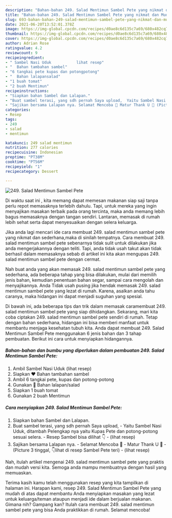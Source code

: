 ```yaml
---
description: "Bahan-bahan 249. Salad Mentimun Sambel Pete yang nikmat dan Mudah Dibuat"
title: "Bahan-bahan 249. Salad Mentimun Sambel Pete yang nikmat dan Mudah Dibuat"
slug: 693-bahan-bahan-249-salad-mentimun-sambel-pete-yang-nikmat-dan-mudah-dibuat
date: 2021-06-20T13:52:01.378Z
image: https://img-global.cpcdn.com/recipes/d0ae8c6d135c7a69/680x482cq70/249-salad-mentimun-sambel-pete-foto-resep-utama.jpg
thumbnail: https://img-global.cpcdn.com/recipes/d0ae8c6d135c7a69/680x482cq70/249-salad-mentimun-sambel-pete-foto-resep-utama.jpg
cover: https://img-global.cpcdn.com/recipes/d0ae8c6d135c7a69/680x482cq70/249-salad-mentimun-sambel-pete-foto-resep-utama.jpg
author: Adrian Rose
ratingvalue: 4.2
reviewcount: 9
recipeingredient:
- " Sambel Nasi Uduk           lihat resep"
- "  Bahan tambahan sambel"
- "6 tangkai pete kupas dan potongpotong"
- "  Bahan lalapansalad"
- "1 buah tomat"
- "2 buah Mentimun"
recipeinstructions:
- "Siapkan bahan Sambel dan Lalapan."
- "Buat sambel terasi, yang sdh pernah Saya upload,  Yaitu Sambel Nasi Uduk, ditambah Pelengkap nya yaitu Kupas Pete dan potong-potong sesuai selera. Resep Sambel bisa dilihat 👇           (lihat resep)"
- "Sajikan bersama Lalapan nya. Selamat Mencoba 👏 Matur Thank U 💙 (Picture 3 tinggal, 👇lihat di resep Sambel Pete teri)           (lihat resep)"
categories:
- Resep
tags:
- 249
- salad
- mentimun

katakunci: 249 salad mentimun 
nutrition: 277 calories
recipecuisine: Indonesian
preptime: "PT38M"
cooktime: "PT56M"
recipeyield: "1"
recipecategory: Dessert

---
```



![249. Salad Mentimun Sambel Pete](https://img-global.cpcdn.com/recipes/d0ae8c6d135c7a69/680x482cq70/249-salad-mentimun-sambel-pete-foto-resep-utama.jpg)

Di waktu  saat ini , kita memang dapat memesan makanan siap saji tanpa perlu repot memasaknya terlebih dahulu. Tapi, untuk mereka yang ingin menyajikan masakan terbaik pada orang tercinta, maka anda memang lebih bagus memasaknya dengan tangan sendiri. Lantaran, memasak di rumah lebih sehat serta dapat menyesuaikan dengan selera keluarga.

Jika anda lagi mencari ide cara membuat 249. salad mentimun sambel pete yang nikmat dan sederhana,maka di sinilah tempatnya. Cara membuat 249. salad mentimun sambel pete  sebenarnya tidak sulit untuk dilakukan jika anda mengerjakannya dengan teliti. Tapi, anda tidak usah takut akan tidak berhasil dalam memasaknya 
sebab di artikel ini kita akan mengupas 249. salad mentimun sambel pete dengan cermat.  



Nah buat anda yang akan memasak 249. salad mentimun sambel pete yang sederhana, ada beberapa tahap yang bisa dilakukan, mulai dari memilih jenis bahan, kemudian penentuan bahan segar, sampai cara mengolah dan menyajikannya. Anda Tidak usah pusing jika hendak memasak 249. salad mentimun sambel pete yang lezat di rumah. Karena, asalkan anda  tahu caranya, maka hidangan ini dapat menjadi suguhan yang spesial.

Di bawah ini, ada beberapa tips dan trik dalam memasak caramembuat 249. salad mentimun sambel pete yang siap dihidangkan. Sekarang, mari kita coba ciptakan 249. salad mentimun sambel pete sendiri di rumah. Tetap dengan bahan sederhana, hidangan ini bisa memberi manfaat untuk membantu menjaga kesehatan tubuh kita. Anda dapat membuat 249. Salad Mentimun Sambel Pete menggunakan 6 jenis bahan dan 3 tahap pembuatan. Berikut ini cara untuk menyiapkan hidangannya.

<!--inarticleads1-->

##### Bahan-bahan dan bumbu yang diperlukan dalam pembuatan 249. Salad Mentimun Sambel Pete:

1. Ambil  Sambel Nasi Uduk           (lihat resep)
1. Siapkan  ❤️ Bahan tambahan sambel
1. Ambil 6 tangkai pete, kupas dan potong-potong
1. Gunakan  💙 Bahan lalapan/salad
1. Siapkan 1 buah tomat
1. Gunakan 2 buah Mentimun




<!--inarticleads2-->

##### Cara menyiapkan 249. Salad Mentimun Sambel Pete:

1. Siapkan bahan Sambel dan Lalapan.
1. Buat sambel terasi, yang sdh pernah Saya upload,  - Yaitu Sambel Nasi Uduk, ditambah Pelengkap nya yaitu Kupas Pete dan potong-potong sesuai selera. - Resep Sambel bisa dilihat 👇 -           (lihat resep)
1. Sajikan bersama Lalapan nya. - Selamat Mencoba 👏 - Matur Thank U 💙 - (Picture 3 tinggal, 👇lihat di resep Sambel Pete teri) -           (lihat resep)




Nah, itulah artikel mengenai  249. salad mentimun sambel pete  yang praktis dan mudah versi kita. Semoga anda mampu membuatnya dengan hasil yang memuaskan. 

Terima kasih kamu telah menggunakan resep yang kita tampilkan di halaman ini. Harapan kami, resep  249. Salad Mentimun Sambel Pete yang mudah di atas dapat membantu Anda menyiapkan masakan yang lezat untuk keluarga/teman ataupun menjadi ide dalam berjualan makanan. Gimana nih? Gampang kan? Itulah cara membuat 249. salad mentimun sambel pete yang bisa Anda praktikkan di rumah. Selamat mencoba!

